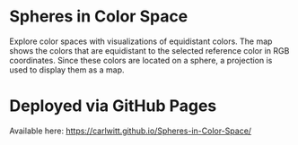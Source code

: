 # Spheres in Color Space
 Explore color spaces with visualizations of equidistant colors.
 The map shows the colors that are equidistant to the selected reference color in RGB coordinates.
 Since these colors are located on a sphere, a projection is used to display them as a map.

# Deployed via GitHub Pages
 Available here: https://carlwitt.github.io/Spheres-in-Color-Space/
